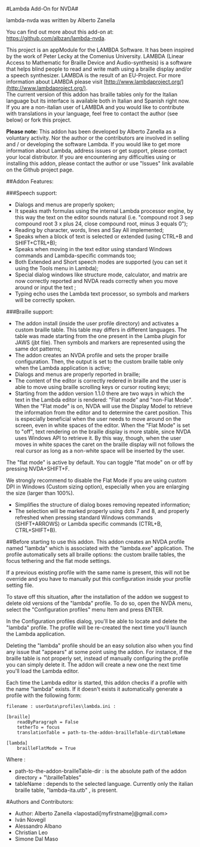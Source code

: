 #Lambda Add-On for NVDA#

lambda-nvda was written by Alberto Zanella

You can find out more about this add-on at: https://github.com/albzan/lambda-nvda.

This project is an appModule for the LAMBDA Software. It has been inspired by the work of Peter Lecky at the Comenius University. 
LAMBDA (Linear Access to Mathematic for Braille Device and Audio-synthesis) is a software that helps blind people to read and write math using a braille display and/or a speech synthesizer.
LAMBDA is the result of an EU-Project. For more information about LAMBDA please visit [http://www.lambdaproject.org/](http://www.lambdaproject.org/).  
The current version of this addon has braille tables only for the Italian language but its interface is available both in Italian and Spanish right now.
If you are a non-italian user of LAMBDA and you would like to contribute with translations in your language, feel free to contact the author (see below) or fork this project.

**Please note:** This addon has been developed by Alberto Zanella as a voluntary activity. Nor the author or the contributors are involved in selling and / or developing the software Lambda. If you would like to get more information about Lambda, address issues or get support, please contact your local distributor. If you are encountering any difficulties using or installing this addon, please contact the author or use "Issues" link available on the Github project page.

##Addon Features:

###Speech support:

* Dialogs and menus are properly spoken;
* It speaks math formulas using the internal Lambda processor engine, by this way the text on the editor sounds natural (i.e. "compound root 3 sep compound root 3 x plus 24, close compound root, minus 3 equals 0");
* Reading by character, words, lines and Say All implemented;
* Speaks when a block of text is selected or extended (using CTRL+B and SHIFT+CTRL+B);
* Speaks when moving in the text editor using standard Windows commands and Lambda-specific commands too;
* Both Extended and Short speech modes are supported (you can set it using the Tools menu in Lambda);
*  Special dialog windows like structure mode, calculator, and matrix are now correctly reported and NVDA reads correctly when you move around or input the text ;
* Typing echo uses the Lambda text processor, so symbols and markers will be correctly spoken.

###Braille support:
* The addon install (inside the user profile directory) and activates a custom braille table. This table may differs in different languages. The table was made starting from the one present in the Lamba plugin for JAWS (jbt file). Then symbols and markers are represented using the same dot patterns;
* The addon creates an NVDA profile and sets the proper braille configuration. Then, the output is set to the custom braille table only when the Lambda application is active;
* Dialogs and menus are properly reported in braille;
* The content of the editor is correctly redered in braille and the user is able to move using braille scrolling keys or cursor routing keys;
* Starting from the addon version 1.1.0 there are two ways in which the text in the Lambda editor is rendered: "Flat mode" and "non-Flat Mode". When the "Flat mode" is on, NVDA will use the Display Model to retrieve the information from the editor and to determine the caret position. This is especially beneficial when the user needs to move around on the screen, even in white spaces of the editor. When the  "Flat Mode" is set to "off", text rendering on the braille display is more stable, since NVDA uses Windows API to retrieve it. By this way, though, when the user moves in white spaces the caret on the braille display will not follows the real cursor as long as a non-white space will be inserted by the user. 

The "flat mode" is active by default. You can toggle "flat mode" on or off by pressing NVDA+SHIFT+F.

We strongly recommend to disable the Flat Mode if you are using custom DPI in Windows (Custom sizing option), especially when you are enlarging the size (larger than 100%).
* Simplifies the structure of dialog boxes removing repeated information;
* The selection will be marked properly using dots 7 and 8, and properly refreshed when pressing standard Windows commands (SHIFT+ARROWS) or Lambda specific commands (CTRL+B, CTRL+SHIFT+B).

##Before starting to use this addon.
This addon creates an NVDA profile named "lambda" which is associated with the "lambda.exe" application. The profile automatically sets all braille options: the custom braille tables, the focus tethering and the flat mode settings.

If a previous existing profile with the same name is present, this will not be override and you have to manually put this configuration inside your profile setting file. 

To stave off this situation, after the installation of the addon we suggest to delete old versions of the "lambda" profile. To do so, open the NVDA menu, select the "Configuration profiles" menu Item and press ENTER.

In the Configuration profiles dialog, you'll be able to locate and delete the "lambda" profile. The profile will be re-created the next time you'll launch the Lambda application.

Deleting the "lambda" profile should be an easy solution also when you find any issue that "appears" at some point using the addon. For instance, if the braille table is not properly set, instead of manually configuring the profile you can simply delete it. The addon will create a new one the next time you'll load the Lambda editor.

Each time the Lambda editor is started, this addon checks if a profile with the name "lambda" exists. If it doesn't exists it automatically generate a profile with the following form:

```
filename : userData\profiles\lambda.ini :

[braille]
	readByParagraph = False
	tetherTo = focus
	translationTable = path-to-the-addon-brailleTable-dir\tableName

[lambda]
	brailleFlatMode = True

```
Where :
* path-to-the-addon-brailleTable-dir : is the absolute path of the addon directory + "\brailleTables"
* tableName : depends to the selected language. Currently only the italian braille table, "lambda-ita.utb" , is present.



#Authors and Contributors:
* Author: Alberto Zanella <lapostadi[myfirstname]@gmail.com>
* Iván Novegil
* Alessandro Albano
* Christian Leo
* Simone Dal Maso


